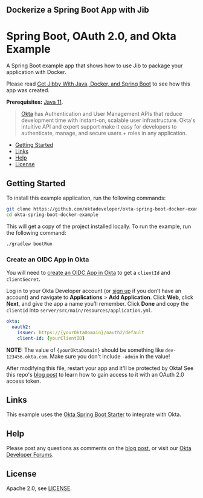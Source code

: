 ## Dockerize a Spring Boot App with Jib


# Spring Boot, OAuth 2.0, and Okta Example

A Spring Boot example app that shows how to use Jib to package your application with Docker.

Please read [Get Jibby With Java, Docker, and Spring Boot](http://developer.okta.com/blog/2019/08/09/jib-docker-spring-boot) to see how this app was created.

**Prerequisites:** [Java 11](https://adoptopenjdk.net/).

> [Okta](https://developer.okta.com/) has Authentication and User Management APIs that reduce development time with instant-on, scalable user infrastructure. Okta's intuitive API and expert support make it easy for developers to authenticate, manage, and secure users + roles in any application.

* [Getting Started](#getting-started)
* [Links](#links)
* [Help](#help)
* [License](#license)

## Getting Started

To install this example application, run the following commands:

```bash
git clone https://github.com/oktadeveloper/okta-spring-boot-docker-example.git
cd okta-spring-boot-docker-example
```

This will get a copy of the project installed locally. To run the example, run the following command:
 
```bash
./gradlew bootRun
```

### Create an OIDC App in Okta

You will need to [create an OIDC App in Okta](https://developer.okta.com/blog/2017/03/21/spring-boot-oauth#create-an-openid-connect-app-in-okta) to get a `clientId` and `clientSecret`. 

Log in to your Okta Developer account (or [sign up](https://developer.okta.com/signup/) if you don’t have an account) and navigate to **Applications** > **Add Application**. Click **Web**, click **Next**, and give the app a name you’ll remember. Click **Done** and copy the `clientId` into `server/src/main/resources/application.yml`. 

```yaml
okta:  
  oauth2:  
    issuer: https://{yourOktaDomain}/oauth2/default  
    client-id: {yourClientID}
```

**NOTE:** The value of `{yourOktaDomain}` should be something like `dev-123456.okta.com`. Make sure you don't include `-admin` in the value!

After modifying this file, restart your app and it'll be protected by Okta! See this repo's [blog post](http://developer.okta.com/blog/2019/08/09/jib-docker-spring-boot) to learn how to gain access to it with an OAuth 2.0 access token.

## Links

This example uses the [Okta Spring Boot Starter](https://github.com/okta/okta-spring-boot) to integrate with Okta.

## Help

Please post any questions as comments on the [blog post](http://developer.okta.com/blog/2019/08/09/jib-docker-spring-boot), or visit our [Okta Developer Forums](https://devforum.okta.com/). 

## License

Apache 2.0, see [LICENSE](LICENSE).

